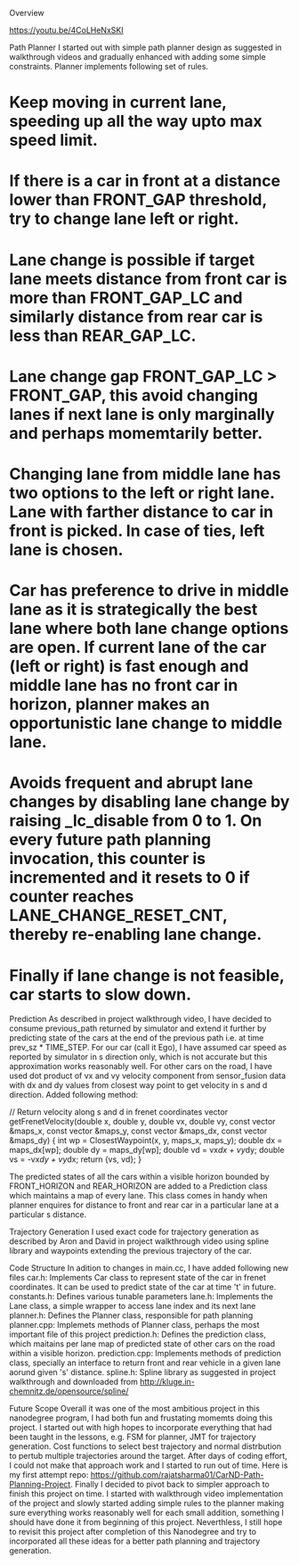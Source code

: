 Overview

https://youtu.be/4CoLHeNxSKI

Path Planner
I started out with simple path planner design as suggested in walkthrough videos and gradually enhanced with adding some simple constraints. Planner implements following set of rules.
# Keep moving in current lane, speeding up all the way upto max speed limit.
# If there is a car in front at a distance lower than FRONT_GAP threshold, try to change lane left or right.
# Lane change is possible if target lane meets distance from front car is more than FRONT_GAP_LC and similarly distance from rear car is less than REAR_GAP_LC.
# Lane change gap FRONT_GAP_LC > FRONT_GAP, this avoid changing lanes if next lane is only marginally and perhaps momemtarily better.
# Changing lane from middle lane has two options to the left or right lane. Lane with farther distance to car in front is picked. In case of ties, left lane is chosen.
# Car has preference to drive in middle lane as it is strategically the best lane where both lane change options are open. If current lane of the car (left or right) is fast enough and middle lane has no front car in horizon, planner makes an opportunistic lane change to middle lane.
# Avoids frequent and abrupt lane changes by disabling lane change by raising _lc_disable from 0 to 1. On every future path planning invocation, this counter is incremented and it resets to 0 if counter reaches LANE_CHANGE_RESET_CNT, thereby re-enabling lane change.
# Finally if lane change is not feasible, car starts to slow down.

Prediction
As described in project walkthrough video, I have decided to consume previous_path returned by simulator and extend it further by predicting state of the cars at the end of the previous path i.e. at time prev_sz * TIME_STEP. For our car (call it Ego), I have assumed car speed as reported by simulator in s direction only, which is not accurate but this approximation works reasonably well. For other cars on the road, I have used dot product of vx and vy velocity component from sensor_fusion data with dx and dy values from closest way point to get velocity in s and d direction. Added following method:

// Return velocity along s and d in frenet coordinates
vector<double> getFrenetVelocity(double x, double y, double vx, double vy,
        const vector<double> &maps_x, const vector<double> &maps_y,
        const vector<double> &maps_dx, const vector<double> &maps_dy)
{
    int wp = ClosestWaypoint(x, y, maps_x, maps_y);
    double dx = maps_dx[wp];
    double dy = maps_dy[wp];
    double vd = vx*dx + vy*dy;
    double vs = -vx*dy + vy*dx;
    return {vs, vd};
}

The predicted states of all the cars within a visible horizon bounded by FRONT_HORIZON and REAR_HORIZON are added to a Prediction class which maintains a map of every lane. This class comes in handy when planner enquires for distance to front and rear car in a particular lane at a particular s distance.

Trajectory Generation
I used exact code for trajectory generation as described by Aron and David in project walkthrough video using spline library and waypoints extending the previous trajectory of the car.

Code Structure
In adition to changes in main.cc, I have added following new files
car.h: Implements Car class to represent state of the car in frenet coordinates. It can be used to predict state of the car at time 't' in future.
constants.h: Defines various tunable parameters
lane.h: Implements the Lane class, a simple wrapper to access lane index and its next lane
planner.h: Defines the Planner class, responsible for path planning
planner.cpp: Implemets methods of Planner class, perhaps the most important file of this project
prediction.h: Defines the prediction class, which maitains per lane map of predicted state of other cars on the road within a visible horizon.
prediction.cpp: Implements methods of prediction class, specially an interface to return front and rear vehicle in a given lane aorund given 's' distance.
spline.h: Spline library as suggested in project walkthrough and downloaded from http://kluge.in-chemnitz.de/opensource/spline/

Future Scope
Overall it was one of the most ambitious project in this nanodegree program, I had both fun and frustating momemts doing this project. I started out with high hopes to incorporate everything that had been taught in the lessons, e.g. FSM for planner, JMT for trajectory generation. Cost functions to select best trajectory and normal distrbution to pertub multiple trajectories around the target. After days of coding effort, I could not make that approach work and I started to run out of time. Here is my first attempt repo: https://github.com/rajatsharma01/CarND-Path-Planning-Project. Finally I decided to pivot back to simpler approach to finish this project on time. I started with walkthrough video implementation of the project and slowly started adding simple rules to the planner making sure everything works reasonably well for each small addition, something I should have done it from beginning of this project. Neverthless, I still hope to revisit this project after completion of this Nanodegree and try to incorporated all these ideas for a better path planning and trajectory generation.
